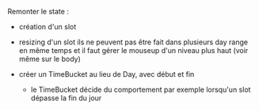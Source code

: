 
Remonter le state :
- création d'un slot
- resizing d'un slot
ils ne peuvent pas être fait dans plusieurs day range en même temps
et il faut gérer le mouseup d'un niveau plus haut (voir même sur le body)

- créer un TimeBucket au lieu de Day, avec début et fin
  - le TimeBucket décide du comportement par exemple lorsqu'un slot dépasse la fin du jour


